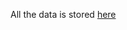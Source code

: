 All the data is stored [here](https://drive.google.com/folderview?id=0B1PAaDUXYBkOMkJfS1FVT0M5ZDA&usp=sharing)
